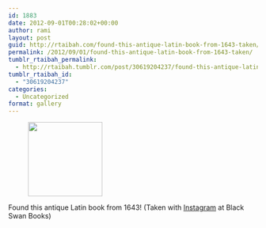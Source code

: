 ```yaml
---
id: 1883
date: 2012-09-01T00:28:02+00:00
author: rami
layout: post
guid: http://rtaibah.com/found-this-antique-latin-book-from-1643-taken/
permalink: /2012/09/01/found-this-antique-latin-book-from-1643-taken/
tumblr_rtaibah_permalink:
  - http://rtaibah.tumblr.com/post/30619204237/found-this-antique-latin-book-from-1643-taken
tumblr_rtaibah_id:
  - "30619204237"
categories:
  - Uncategorized
format: gallery
---
```

<div id='gallery-51' class='gallery galleryid-1883 gallery-columns-3 gallery-size-thumbnail'>
  <figure class='gallery-item'> 
  
  <div class='gallery-icon landscape'>
    <a href='http://139.59.20.41/2012/09/01/found-this-antique-latin-book-from-1643-taken/attachment/1884/'><img width="150" height="150" src="http://139.59.20.41/wp-content/uploads/2012/09/tumblr_m9namqhfRf1qb4qlko1_1280-150x150.jpg" class="attachment-thumbnail size-thumbnail" alt="" srcset="http://139.59.20.41/wp-content/uploads/2012/09/tumblr_m9namqhfRf1qb4qlko1_1280-150x150.jpg 150w, http://139.59.20.41/wp-content/uploads/2012/09/tumblr_m9namqhfRf1qb4qlko1_1280-300x300.jpg 300w, http://139.59.20.41/wp-content/uploads/2012/09/tumblr_m9namqhfRf1qb4qlko1_1280-100x100.jpg 100w, http://139.59.20.41/wp-content/uploads/2012/09/tumblr_m9namqhfRf1qb4qlko1_1280.jpg 612w" sizes="100vw" /></a>
  </div></figure>
</div>

Found this antique Latin book from 1643! (Taken with [Instagram](http://instagram.com) at Black Swan Books)